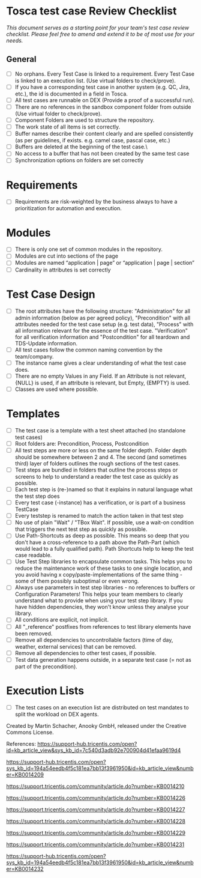 
# Tosca test case Review Checklist
 *This document serves as a starting point for your team's test case review checklist. Please feel free to amend and extend it to be of most use for your needs.*
 
 

## General
 - [ ] No orphans. Every Test Case is linked to a requirement. Every Test
       Case is linked to an execution list. (Use virtual folders to
       check/prove).
 - [ ]    If you have a corresponding test case in another system (e.g. QC, Jira, etc.), the id is documented in a field in Tosca.
 - [ ] All test cases are runnable on DEX (Provide a proof of a successful run).
 - [ ] There are no references in the sandbox component folder from outside (Use virtual folder to check/prove).
 - [ ] Component Folders are used to structure the repository.
 - [ ] The work state of all items is set correctly.
 - [ ] Buffer names describe their content clearly and are spelled consistently (as per guidelines, if exists. e.g. camel case, pascal case, etc.)
 - [ ] Buffers are deleted at the beginning of the test case.\
 - [ ] No access to a buffer that has not been created by the same test case
 - [ ] Synchronization options on folders are set correctly
 
# Requirements
 - [ ] Requirements are risk-weighted by the business always to have a prioritization for automation and execution.
  
# Modules
 - [ ] There is only one set of common modules in the repository.
 - [ ]    Modules are cut into sections of the page
 - [ ]    Modules are named “application | page” or “application | page | section”
 - [ ]    Cardinality in attributes is set correctly

# Test Case Design
 - [ ]   The root attributes have the following structure: "Administration" for all admin information (below as per agreed policy), "Precondition" with all attributes needed for the test case setup (e.g. test data), "Process" with all information relevant for the essence of the test case. "Verification" for all verification information and "Postcondition" for all teardown and TDS-Update information.
 - [ ]   All test cases follow the common naming convention by the team/company.
 - [ ]    The instance name gives a clear understanding of what the test case does.
 - [ ]    There are no empty Values in any Field. If an Attribute is not relevant, {NULL} is used, if an attribute is relevant, but Empty, {EMPTY} is used.
 - [ ]    Classes are used where possible.

# Templates
 - [ ]    The test case is a template with a test sheet attached (no standalone test cases)
 - [ ]    Root folders are: Precondition, Process, Postcondition
 - [ ]    All test steps are more or less on the same folder depth. Folder depth should be somewhere between 2 and 4. The second (and sometimes third) layer of folders outlines the rough sections of the test cases.
 - [ ]    Test steps are bundled in folders that outline the process steps or screens to help to understand a reader the test case as quickly as possible.
 - [ ]    Each test step is (re-)named so that it explains in natural language what the test step does
 - [ ]    Every test case (-instance) has a verification, or is part of a business TestCase
 - [ ]    Every teststep is renamed to match the action taken in that test step
 - [ ]    No use of plain "Wait" / "TBox Wait". If possible, use a wait-on condition that triggers the next test step as quickly as possible.
 - [ ]    Use Path-Shortcuts as deep as possible. This means so deep that you don't have a cross-reference to a path above the Path-Part (which would lead to a fully qualified path). Path Shortcuts help to keep the test case readable.
 - [ ]    Use Test Step libraries to encapsulate common tasks. This helps you to reduce the maintenance work of these tasks to one single location, and you avoid having x copy/paste-implementations of the same thing - some of them possibly suboptimal or even wrong.
 - [ ]    Always use parameters in test step libraries - no references to buffers or Configuration Parameters! This helps your team members to clearly understand what to provide when using your test step library. If you have hidden dependencies, they won't know unless they analyse your library.
 - [ ]    All conditions are explicit, not implicit.
 - [ ]    All "_reference" postfixes from references to test library elements have been removed.
 - [ ]    Remove all dependencies to uncontrollable factors (time of day, weather, external services) that can be removed.
 - [ ]    Remove all dependencies to other test cases, if possible.
 - [ ]    Test data generation happens outside, in a separate test case (= not as part of the precondition).

# Execution Lists
 - [ ]    The test cases on an execution list are distributed on test mandates to split the workload on DEX agents.
 
 
Created by Martin Schacher, Anooky GmbH,
released under the Creative Commons License.

References:
https://support-hub.tricentis.com/open?id=kb_article_view&sys_kb_id=7c540d3adb92e700904d41efaa9619d4

https://support-hub.tricentis.com/open?sys_kb_id=194a54eedb4f5c181ea7bb13f3961950&id=kb_article_view&number=KB0014209

https://support.tricentis.com/community/article.do?number=KB0014210

https://support.tricentis.com/community/article.do?number=KB0014226

https://support.tricentis.com/community/article.do?number=KB0014227

https://support.tricentis.com/community/article.do?number=KB0014228

https://support.tricentis.com/community/article.do?number=KB0014229

https://support.tricentis.com/community/article.do?number=KB0014231

https://support-hub.tricentis.com/open?sys_kb_id=194a54eedb4f5c181ea7bb13f3961950&id=kb_article_view&number=KB0014232

